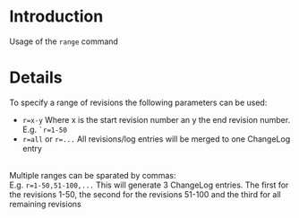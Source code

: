 # Introduction #

Usage of the `range` command


# Details #
To specify a range of revisions the following parameters can be used:<br>
- <code>r=x-y</code> Where x is the start revision number an y the end revision number. E.g. <code>`r=1-50</code><br>
- <code>r=all</code> or <code>r=...</code> All revisions/log entries will be merged to one ChangeLog entry<br>
<br>
Multiple ranges can be sparated by commas:<br>
E.g. <code>r=1-50,51-100,...</code> This will generate 3 ChangeLog entries. The first for the revisions 1-50, the second for the revisions 51-100 and the third for all remaining revisions